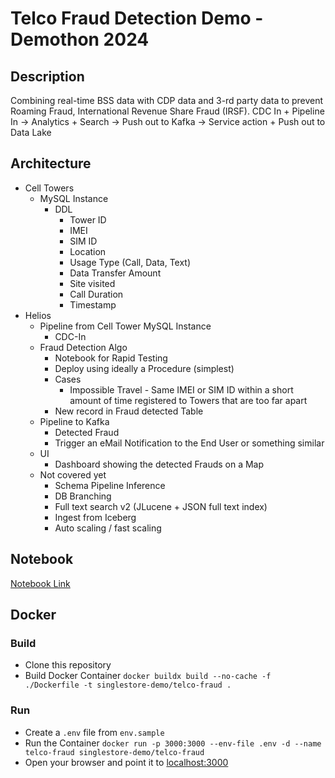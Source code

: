 # Telco Fraud Detection Demo - Demothon 2024
## Description
Combining real-time BSS data with CDP data and 3-rd party data to prevent Roaming Fraud, International Revenue Share Fraud (IRSF).
CDC In + Pipeline In -> Analytics + Search -> Push out to Kafka  -> Service action + Push out to Data Lake
## Architecture
* Cell Towers
  * MySQL Instance
    * DDL
      * Tower ID
      * IMEI
      * SIM ID
      * Location
      * Usage Type (Call, Data, Text)
      * Data Transfer Amount
      * Site visited
      * Call Duration
      * Timestamp
* Helios
  * Pipeline from Cell Tower MySQL Instance
    * CDC-In
  * Fraud Detection Algo
    * Notebook for Rapid Testing
    * Deploy using ideally a Procedure (simplest)
    * Cases
      * Impossible Travel - Same IMEI or SIM ID within a short amount of time registered to Towers that are too far apart
    * New record in Fraud detected Table
  * Pipeline to Kafka
    * Detected Fraud
    * Trigger an eMail Notification to the End User or something similar
  * UI
    * Dashboard showing the detected Frauds on a Map
  * Not covered yet
    * Schema Pipeline Inference
    * DB Branching
    * Full text search v2 (JLucene + JSON full text index)
    * Ingest from Iceberg
    * Auto scaling / fast scaling

## Notebook
[Notebook Link]

## Docker
### Build
* Clone this repository
* Build Docker Container `docker buildx build --no-cache -f ./Dockerfile -t singlestore-demo/telco-fraud .`

### Run
* Create a `.env` file from `env.sample`
* Run the Container `docker run -p 3000:3000 --env-file .env -d --name telco-fraud singlestore-demo/telco-fraud`
* Open your browser and point it to [localhost:3000]

 [localhost:3000]: http://localhost:3000
 [Notebook Link]: https://portal.singlestore.com/organizations/1bf54b61-3069-436a-914c-7779003f0fbd/develop/notebook/d5580703-c940-4150-ba33-cc6ebdb0209f%2F(DMO)%20Telco%20Fraud%20Detection.ipynb
